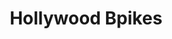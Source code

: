 ---
title: "Hollywood Bpikes"
url: /ciudad-autonoma-de-buenos-aires/hollywood-bpikes/
shop: Fahrrad
---